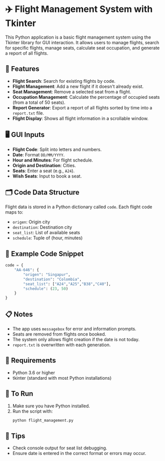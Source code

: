 
# ✈️ Flight Management System with Tkinter

This Python application is a basic flight management system using the Tkinter library for GUI interaction. It allows users to manage flights, search for specific flights, manage seats, calculate seat occupation, and generate a report of all flights.

## 🔧 Features

- **Flight Search**: Search for existing flights by code.
- **Flight Management**: Add a new flight if it doesn't already exist.
- **Seat Management**: Remove a selected seat from a flight.
- **Occupation Management**: Calculate the percentage of occupied seats (from a total of 50 seats).
- **Report Generator**: Export a report of all flights sorted by time into a `report.txt` file.
- **Flight Display**: Shows all flight information in a scrollable window.

## 🖥️ GUI Inputs

- **Flight Code**: Split into letters and numbers.
- **Date**: Format `DD/MM/YYYY`.
- **Hour and Minutes**: For flight schedule.
- **Origin and Destination**: Cities.
- **Seats**: Enter a seat (e.g., `A24`).
- **Wish Seats**: Input to book a seat.

## 🗂️ Code Data Structure

Flight data is stored in a Python dictionary called `code`. Each flight code maps to:
- `origen`: Origin city
- `destination`: Destination city
- `seat_list`: List of available seats
- `schedule`: Tuple of (hour, minutes)

## 📝 Example Code Snippet

```python
code = {
    "AA-646": {
        "origen": "Singapur",
        "destination": "Colombia",
        "seat_list": ["A24","A25","B38","C40"],
        "schedule": (23, 50)
    }
}
```

## 📋 Notes

- The app uses `messagebox` for error and information prompts.
- Seats are removed from flights once booked.
- The system only allows flight creation if the date is not today.
- `report.txt` is overwritten with each generation.

## 🧱 Requirements

- Python 3.6 or higher
- tkinter (standard with most Python installations)

## 🚀 To Run

1. Make sure you have Python installed.
2. Run the script with:
   ```bash
   python flight_management.py
   ```

## 📌 Tips

- Check console output for seat list debugging.
- Ensure date is entered in the correct format or errors may occur.
